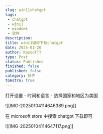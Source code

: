```yaml
---
slug: win11chatgpt
tags: 
 - chatgpt
 - win11
 - windows
 - 软件
description: 
title: win11如何下载chatgpt
date: 2025-01-20
author: KazooTTT
type: Post
status: Published
finished: false
published: false
category: 软件
toAstro: true
---
```


打开设置 - 时间和语言 - 选择国家和地区为美国

![[IMG-20250104114646389.png]]

在 microsoft store 中搜索 chatgpt 下载即可

![[IMG-20250104114647117.png]]
